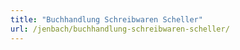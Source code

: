 ```yaml
---
title: "Buchhandlung Schreibwaren Scheller"
url: /jenbach/buchhandlung-schreibwaren-scheller/
---
```

